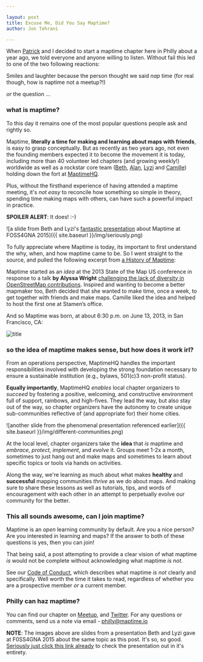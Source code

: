 ```yaml
---

layout: post
title: Excuse Me, Did You Say Maptime?
author: Jon Tehrani

---
```


When [Patrick](https://twitter.com/hamhandedly) and I decided to start a maptime chapter here in Philly about a year ago, we told everyone and anyone willing to listen. Without fail this led to one of the two following reactions:

Smiles and laughter because the person thought we said *nap* time (for real though, how is naptime not a meetup?!)

*or* the question ...

<h3><strong>what is maptime?</strong></h3>

To this day it remains one of the most popular questions people ask and rightly so. 

Maptime, **literally a time for making and learning about maps with friends**, is easy to grasp conceptually. But as recently as two years ago, not even the founding members expected it to become the movement it is today, including more than 40 volunteer led chapters (and growing weekly!) worldwide as well as a rockstar core team ([Beth](https://twitter.com/bethschechter), [Alan](https://twitter.com/mappingmashups), [Lyzi](https://twitter.com/lyzidiamond) and [Camille](https://twitter.com/fulgenteft)) holding down the fort at [MaptimeHQ](https://twitter.com/MaptimeHQ).

Plus, without the firsthand experience of having attended a maptime meeting, it's *not easy* to reconcile how something so simple in theory, spending time making maps with others, can have such a powerful impact in practice.

**SPOILER ALERT**: It does! :-) 

![a slide from Beth and Lyzi's [fantastic presentation](https://speakerdeck.com/bethschechter/what-time-is-it-its-maptime) about Maptime at FOSS4GNA 2015]({{ site.baseurl }}/img/seriously.png)

To fully appreciate where Maptime is today, its important to first understand the why, when, and how maptime came to be. So I went straight to the source, and pulled the following excerpt from [a History of Maptime](http://maptime.io/about/):

Maptime started as an *idea* at the 2013 State of the Map US conference in response to a talk **by Alyssa Wright** [challenging the lack of diversity in OpenStreetMap contributions](http://vimeopro.com/openstreetmapus/state-of-the-map-us-2013/video/68098504). Inspired and wanting to become a better mapmaker too, Beth decided that she wanted to make time, once a week, to get together with friends and make maps. Camille liked the idea and helped to host the first one at Stamen’s office.

And so Maptime was born, at about 6:30 p.m. on June 13, 2013, in San Francisco, CA:

![title](http://maptime.io/img/about-maptime.png)

<h3><strong>so the idea of maptime makes sense, but how does it work irl?</strong></h3>

From an operations perspective, MaptimeHQ handles the important responsibilities involved with developing the strong foundation necessary to ensure a sustainable institution (e.g., bylaws, 501(c)3 non-profit status). 

**Equally importantly**, MaptimeHQ *enables* local chapter organizers to *succeed* by fostering a positive, welcoming, and constructive environment full of support, rainbows, and high-fives. They lead the way, but also stay out of the way, so chapter organizers have the autonomy to create unique sub-communities reflective of (and appropriate for) their home cities. 

![another slide from the phenomenal presentation referenced earlier]({{ site.baseurl }}/img/different-communities.png)

At the local level, chapter organizers take the **idea** that *is* maptime and *embrace*, *protect*, *implement*, and *evolve* it. Groups meet 1-2x a month, sometimes to just hang out and make maps and sometimes to learn about specific topics or tools via hands on activities. 

Along the way, we're learning as much about what makes **healthy** and **successful** mapping communities *thrive* as we do about maps. And making sure to share these lessons as well as tutorials, tips, and words of encouragement with each other in an attempt to perpetually evolve our community for the better.

<h3><strong>This all sounds awesome, can I join maptime?</strong></h3>

Maptime is an *open* learning community by default. Are you a nice person? Are you interested in learning and maps? If the answer to both of these questions is yes, then you can join! 

That being said, a post attempting to provide a clear vision of what maptime *is* would not be complete without acknowledging what maptime *is not*. 

See our [Code of Conduct](http://maptime.io/code-of-conduct/), which describes what maptime *is not* clearly and specifically. Well worth the time it takes to read, regardless of whether you are a prospective member *or* a current member.

<h3><strong>Philly can haz maptime?</strong></h3>

You can find our chapter on [Meetup](http://www.meetup.com/maptimephl/), and [Twitter](https://twitter.com/maptimephl). For any questions or comments, send us a note via email - philly@maptime.io

**NOTE**: The images above are slides from a presentation Beth and Lyzi gave at F0SS4GNA 2015 about the same topic as this post. It's so, so good. [Seriously just click this link already](https://speakerdeck.com/bethschechter/what-time-is-it-its-maptime) to check the presentation out in it's entirety.